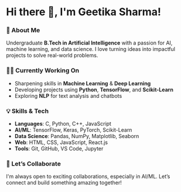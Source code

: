 # Hi there 👋, I'm **Geetika Sharma**!

### 🚀 About Me  
Undergraduate **B.Tech in Artificial Intelligence** with a passion for AI, machine learning, and data science. I love turning ideas into impactful projects to solve real-world problems.

### 🧑‍💻 Currently Working On
- Sharpening skills in **Machine Learning** & **Deep Learning**  
- Developing projects using **Python**, **TensorFlow**, and **Scikit-Learn**  
- Exploring **NLP** for text analysis and chatbots  

### 💡 Skills & Tech
- **Languages**: C, Python, C++, JavaScript  
- **AI/ML**: TensorFlow, Keras, PyTorch, Scikit-Learn  
- **Data Science**: Pandas, NumPy, Matplotlib, Seaborn  
- **Web**: HTML, CSS, JavaScript, React.js  
- **Tools**: Git, GitHub, VS Code, Jupyter  

### 🤝 Let’s Collaborate
I'm always open to exciting collaborations, especially in AI/ML. Let’s connect and build something amazing together!
